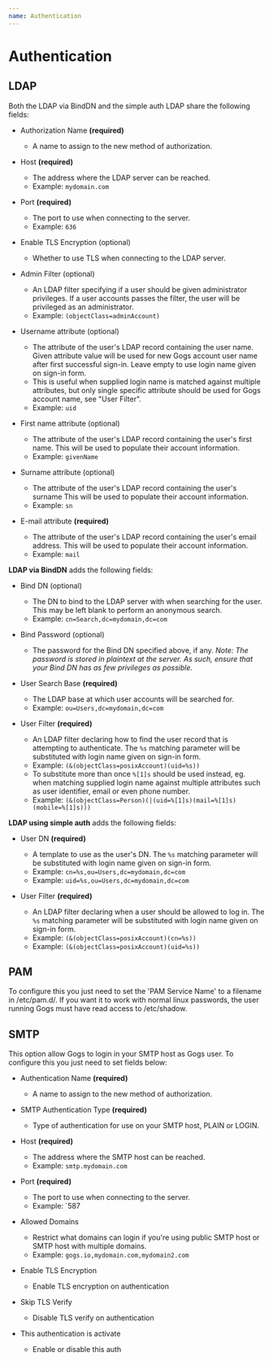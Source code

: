 ```yaml
---
name: Authentication
---
```


# Authentication

## LDAP

Both the LDAP via BindDN and the simple auth LDAP share the following fields:

- Authorization Name **(required)**
  - A name to assign to the new method of authorization.

- Host **(required)**
  - The address where the LDAP server can be reached.
  - Example: `mydomain.com`

- Port **(required)**
  - The port to use when connecting to the server.
  - Example: `636`

- Enable TLS Encryption (optional)
  - Whether to use TLS when connecting to the LDAP server.

- Admin Filter (optional)
  - An LDAP filter specifying if a user should be given administrator
    privileges. If a user accounts passes the filter, the user will be
    privileged as an administrator.
  - Example: `(objectClass=adminAccount)`

- Username attribute (optional)
  - The attribute of the user's LDAP record containing the user name. Given
    attribute value will be used for new Gogs account user name after first
    successful sign-in. Leave empty to use login name given on sign-in form.
  - This is useful when supplied login name is matched against multiple
    attributes, but only single specific attribute should be used for Gogs
    account name, see "User Filter".
  - Example: `uid`

- First name attribute (optional)
  - The attribute of the user's LDAP record containing the user's first name.
    This will be used to populate their account information.
  - Example: `givenName`

- Surname attribute (optional)
  - The attribute of the user's LDAP record containing the user's surname This
    will be used to populate their account information.
  - Example: `sn`

- E-mail attribute **(required)**
  - The attribute of the user's LDAP record containing the user's email
    address. This will be used to populate their account information.
  - Example: `mail`

**LDAP via BindDN** adds the following fields:

- Bind DN (optional)
  - The DN to bind to the LDAP server with when searching for the user. This
    may be left blank to perform an anonymous search.
  - Example: `cn=Search,dc=mydomain,dc=com`

- Bind Password (optional)
  - The password for the Bind DN specified above, if any. _Note: The password
    is stored in plaintext at the server. As such, ensure that your Bind DN
    has as few privileges as possible._

- User Search Base **(required)**
  - The LDAP base at which user accounts will be searched for.
  - Example: `ou=Users,dc=mydomain,dc=com`

- User Filter **(required)**
  - An LDAP filter declaring how to find the user record that is attempting to
    authenticate. The `%s` matching parameter will be substituted with login
    name given on sign-in form.
  - Example: `(&(objectClass=posixAccount)(uid=%s))`
  - To substitute more than once `%[1]s` should be used instead, eg. when
    matching supplied login name against multiple attributes such as user
    identifier, email or even phone number.
  - Example: `(&(objectClass=Person)(|(uid=%[1]s)(mail=%[1]s)(mobile=%[1]s)))`

**LDAP using simple auth** adds the following fields:

- User DN **(required)**
  - A template to use as the user's DN. The `%s` matching parameter will be substituted with login name given on sign-in form.
  - Example: `cn=%s,ou=Users,dc=mydomain,dc=com`
  - Example: `uid=%s,ou=Users,dc=mydomain,dc=com`

- User Filter **(required)**
  - An LDAP filter declaring when a user should be allowed to log in. The `%s`
    matching parameter will be substituted with login name given on sign-in
    form.
  - Example: `(&(objectClass=posixAccount)(cn=%s))`
  - Example: `(&(objectClass=posixAccount)(uid=%s))`

## PAM

To configure this you just need to set the 'PAM Service Name' to a filename in /etc/pam.d/.
If you want it to work with normal linux passwords, the user running Gogs must have read access to /etc/shadow.

## SMTP

This option allow Gogs to login in your SMTP host as Gogs user. To configure this you just need to set fields below:

- Authentication Name **(required)**
  - A name to assign to the new method of authorization.

- SMTP Authentication Type **(required)**
  - Type of authentication for use on your SMTP host, PLAIN or LOGIN.

- Host **(required)**
  - The address where the SMTP host can be reached.
  - Example: `smtp.mydomain.com`

- Port **(required)**
  - The port to use when connecting to the server.
  - Example: `587

- Allowed Domains
  - Restrict what domains can login if you're using public SMTP host or SMTP host with multiple domains.
  - Example: `gogs.io,mydomain.com,mydomain2.com`

- Enable TLS Encryption
  - Enable TLS encryption on authentication

- Skip TLS Verify
  - Disable TLS verify on authentication
  
- This authentication is activate
  - Enable or disable this auth
